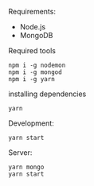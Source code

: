 Requirements:
- Node.js
- MongoDB

Required tools
```
npm i -g nodemon
npm i -g mongod
npm i -g yarn
```

installing dependencies
```
yarn
```

Development:
```
yarn start
```

Server:
```
yarn mongo
yarn start
```

